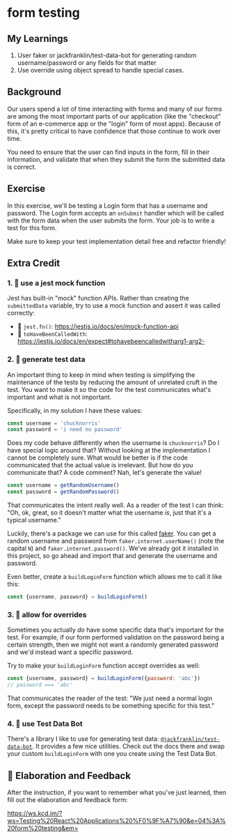 # form testing

## My Learnings

1. User faker or jackfranklin/test-data-bot for generating random
   username/password or any fields for that matter
2. Use override using object spread to handle special cases.

## Background

Our users spend a lot of time interacting with forms and many of our forms are
among the most important parts of our application (like the "checkout" form of
an e-commerce app or the "login" form of most apps). Because of this, it's
pretty critical to have confidence that those continue to work over time.

You need to ensure that the user can find inputs in the form, fill in their
information, and validate that when they submit the form the submitted data is
correct.

## Exercise

In this exercise, we'll be testing a Login form that has a username and
password. The Login form accepts an `onSubmit` handler which will be called with
the form data when the user submits the form. Your job is to write a test for
this form.

Make sure to keep your test implementation detail free and refactor friendly!

## Extra Credit

### 1. 💯 use a jest mock function

Jest has built-in "mock" function APIs. Rather than creating the `submittedData`
variable, try to use a mock function and assert it was called correctly:

- 📜 `jest.fn()`: https://jestjs.io/docs/en/mock-function-api
- 📜 `toHaveBeenCalledWith`:
  https://jestjs.io/docs/en/expect#tohavebeencalledwitharg1-arg2-

### 2. 💯 generate test data

An important thing to keep in mind when testing is simplifying the maintenance
of the tests by reducing the amount of unrelated cruft in the test. You want to
make it so the code for the test communicates what's important and what is not
important.

Specifically, in my solution I have these values:

```javascript
const username = 'chucknorris'
const password = 'i need no password'
```

Does my code behave differently when the username is `chucknorris`? Do I have
special logic around that? Without looking at the implementation I cannot be
completely sure. What would be better is if the code communicated that the
actual value is irrelevant. But how do you communicate that? A code comment?
Nah, let's generate the value!

```javascript
const username = getRandomUsername()
const password = getRandomPassword()
```

That communicates the intent really well. As a reader of the test I can think:
"Oh, ok, great, so it doesn't matter what the username _is_, just that it's a
typical username."

Luckily, there's a package we can use for this called
[faker](https://www.npmjs.com/package/@faker-js/faker). You can get a random
username and password from `faker.internet.userName()` (note the capital `N`)
and `faker.internet.password()`. We've already got it installed in this project,
so go ahead and import that and generate the username and password.

Even better, create a `buildLoginForm` function which allows me to call it like
this:

```javascript
const {username, password} = buildLoginForm()
```

### 3. 💯 allow for overrides

Sometimes you actually _do_ have some specific data that's important for the
test. For example, if our form performed validation on the password being a
certain strength, then we might not want a randomly generated password and we'd
instead want a specific password.

Try to make your `buildLoginForm` function accept overrides as well:

```javascript
const {username, password} = buildLoginForm({password: 'abc'})
// password === 'abc'
```

That communicates the reader of the test: "We just need a normal login form,
except the password needs to be something specific for this test."

### 4. 💯 use Test Data Bot

There's a library I like to use for generating test data:
[`@jackfranklin/test-data-bot`](https://www.npmjs.com/package/@jackfranklin/test-data-bot).
It provides a few nice utilities. Check out the docs there and swap your custom
`buildLoginForm` with one you create using the Test Data Bot.

## 🦉 Elaboration and Feedback

After the instruction, if you want to remember what you've just learned, then
fill out the elaboration and feedback form:

https://ws.kcd.im/?ws=Testing%20React%20Applications%20%F0%9F%A7%90&e=04%3A%20form%20testing&em=

